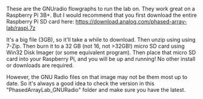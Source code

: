 These are the GNUradio flowgraphs to run the lab on.  They work great on a Raspberry Pi 3B+.  But I would recommend that you first download the entire Raspberry Pi SD card here:
https://download.analog.com/phased-array-lab/raspi.7z

It's a big file (3GB), so it'll take a while to download.  Then unzip using using 7-Zip.  Then burn it to a 32 GB (not 16, not >32GB!) micro SD card using Win32 Disk Imager (or some equivalent program).  Then place that micro SD card into your Raspberry Pi, and you will be up and running!  No other install or downloads are required.  

However, the GNU Radio files on that image may not be them most up to date.  So it's always a good idea to check the version in this "PhasedArrayLab_GNURadio" folder and make sure you have the latest.
